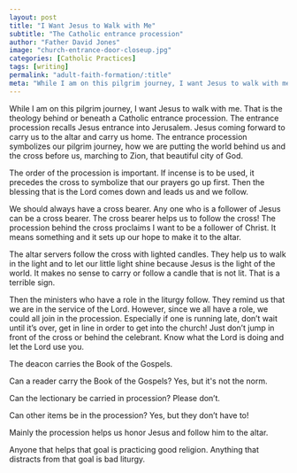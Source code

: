 ```yaml
---
layout: post
title: "I Want Jesus to Walk with Me"
subtitle: "The Catholic entrance procession"
author: "Father David Jones"
image: "church-entrance-door-closeup.jpg"
categories: [Catholic Practices]
tags: [writing]
permalink: "adult-faith-formation/:title"
meta: "While I am on this pilgrim journey, I want Jesus to walk with me. That is the theology behind or beneath a Catholic entrance procession. The entrance procession recalls Jesus entrance into Jerusalem. Jesus coming forward to carry us to the altar and carry us home. The entrance procession symbolizes our pilgrim journey, how we are putting the world behind us and the cross before us, marching to Zion, that beautiful city of God."
---
```

While I am on this pilgrim journey, I want Jesus to walk with me. That is the theology behind or beneath a Catholic entrance procession. The entrance procession recalls Jesus entrance into Jerusalem. Jesus coming forward to carry us to the altar and carry us home. The entrance procession symbolizes our pilgrim journey, how we are putting the world behind us and the cross before us, marching to Zion, that beautiful city of God.
<!--more-->

The order of the procession is important. If incense is to be used, it precedes the cross to symbolize that our prayers go up first. Then the blessing that is the Lord comes down and leads us and we follow.

We should always have a cross bearer. Any one who is a follower of Jesus can be a cross bearer. The cross bearer helps us to follow the cross! The procession behind the cross proclaims I want to be a follower of Christ. It means something and it sets up our hope to make it to the altar.

The altar servers follow the cross with lighted candles. They help us to walk in the light and to let our little light shine because Jesus is the light of the world. It makes no sense to carry or follow a candle that is not lit. That is a terrible sign.

Then the ministers who have a role in the liturgy follow. They remind us that we are in the service of the Lord. However, since we all have a role, we could all join in the procession. Especially if one is running late, don’t wait until it’s over, get in line in order to get into the church! Just don’t jump in front of the cross or behind the celebrant. Know what the Lord is doing and let the Lord use you.

The deacon carries the Book of the Gospels. 

Can a reader carry the Book of the Gospels? Yes, but it's not the norm.

Can the lectionary be carried in procession? Please don’t.

Can other items be in the procession? Yes, but they don’t have to!

Mainly the procession helps us honor Jesus and follow him to the altar.

Anyone that helps that goal is practicing good religion. Anything that distracts from that goal is bad liturgy.